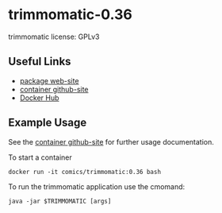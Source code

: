 # trimmomatic-0.36

trimmomatic license: GPLv3 

## Useful Links

 * [package web-site](http://www.usadellab.org)
 * [container github-site](https://github.com/sglim2/docker-bio)
 * [Docker Hub](https://hub.docker.com/u/sglim2/)

## Example Usage
See the [container github-site](https://github.com/c-omics/) for further usage documentation.

To start a container
```
docker run -it comics/trimmomatic:0.36 bash
```
To run the trimmomatic application use the cmomand:
```
java -jar $TRIMMOMATIC [args]
```


